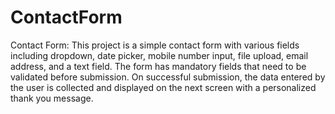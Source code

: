# ContactForm
Contact Form:
This project is a simple contact form with various fields including dropdown, date picker, mobile number input, file upload, email address, and a text field. 
The form has mandatory fields that need to be validated before submission. On successful submission, the data entered by the user is collected and displayed on the next screen with a personalized thank you message.
